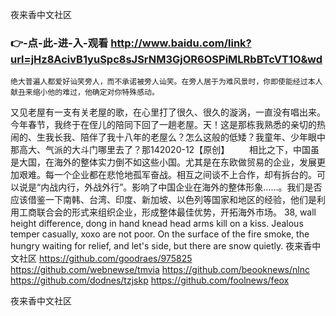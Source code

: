
夜来香中文社区




### 👉-点-此-进-入-观看  http://www.baidu.com/link?url=jHz8AcivB1yuSpc8sJSrNM3GjOR6OSPiMLRbBTcVT1O&wd




	绝大普遍人都爱好讪笑旁人，而不承诺被旁人讪笑。在旁人居于为难风景时，你即使能经过本人献丑来缩小他的难过，他确定对你特殊感动。
又见老屋有一支有关老屋的歌，在心里打了很久、很久的漩涡，一直没有唱出来。今年春节，我终于在侄儿的陪同下回了一趟老屋。天！这是那栋我熟悉的亲切的热闹的、生我长我、陪伴了我十八年的老屋么？怎么这般的低矮？我童年、少年眼中那高大、气派的大斗门哪里去了？那142020-12【原创】
　　相比之下，中国虽是大国，在海外的整体实力倒不如这些小国。尤其是在东欧做贸易的企业，发展更加艰难。每一个企业都在悲怆地孤军奋战。相互之间谈不上合作，却有拆台的。可以说是“内战内行，外战外行”。影响了中国企业在海外的整体形象……。我们是否应该借鉴一下南韩、台湾、印度、新加坡、以色列等国家和地区的经验，他们是利用工商联合会的形式来组织企业，形成整体最佳优势，开拓海外市场。
38, wall height difference, dong in hand knead head arms kill on a kiss.
Jealous temper casually, xoxo are not poor.
On the surface of the fire smoke, the hungry waiting for relief, and let's side, but there are snow quietly.
夜来香中文社区 https://github.com/goodraes/975825
https://github.com/webnewse/tmvia
https://github.com/beooknews/nlnc
https://github.com/dodnes/tzjskp
https://github.com/foolnews/feox





夜来香中文社区
